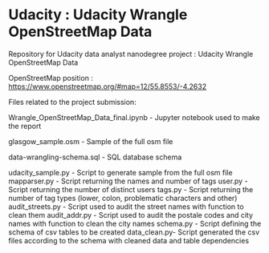 # Udacity : Udacity Wrangle OpenStreetMap Data

Repository for Udacity data analyst nanodegree project : Udacity Wrangle OpenStreetMap Data

OpenStreetMap position : 
https://www.openstreetmap.org/#map=12/55.8553/-4.2632

Files related to the project submission:

Wrangle_OpenStreetMap_Data_final.ipynb - Jupyter notebook used to make the report

glasgow_sample.osm - Sample of the full osm file

data-wrangling-schema.sql - SQL database schema

udacity_sample.py - Script to generate sample from the full osm file
mapparser.py - Script returning the names and number of tags
user.py - Script returning the number of distinct users
tags.py - Script returning the number of tag types (lower, colon, problematic characters and other)
audit_streets.py - Script used to audit the street names with function to clean them
audit_addr.py - Script used to audit the postale codes and city names with function to clean the city names
schema.py - Script defining the schema of csv tables to be created
data_clean.py- Script generated the csv files according to the schema with cleaned data and table dependencies
